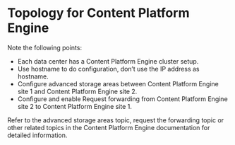 # Topology for Content Platform Engine

Note the following points:

- Each data center has a Content Platform Engine cluster setup.
- Use hostname to do configuration, don’t use the IP address as hostname.
- Configure advanced storage areas between Content Platform Engine site 1 and Content Platform
Engine site 2.
- Configure and enable Request forwarding from Content Platform Engine site 2 to Content Platform
Engine site 1.

Refer to the advanced storage areas topic, request the forwarding topic or other related topics
in the Content Platform Engine documentation for detailed information.